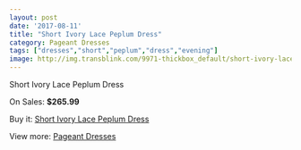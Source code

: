```yaml
---
layout: post
date: '2017-08-11'
title: "Short Ivory Lace Peplum Dress"
category: Pageant Dresses
tags: ["dresses","short","peplum","dress","evening"]
image: http://img.transblink.com/9971-thickbox_default/short-ivory-lace-peplum-dress.jpg
---
```

Short Ivory Lace Peplum Dress

On Sales: **$265.99**
<a href="https://www.transblink.com/en/pageant-dresses/3234-short-ivory-lace-peplum-dress.html"><amp-img layout="responsive" width="600" height="600" src="//img.transblink.com/9971-thickbox_default/short-ivory-lace-peplum-dress.jpg" alt="Short Ivory Lace Peplum Dress 0" /></a>
<a href="https://www.transblink.com/en/pageant-dresses/3234-short-ivory-lace-peplum-dress.html"><amp-img layout="responsive" width="600" height="600" src="//img.transblink.com/9972-thickbox_default/short-ivory-lace-peplum-dress.jpg" alt="Short Ivory Lace Peplum Dress 1" /></a>

Buy it: [Short Ivory Lace Peplum Dress](https://www.transblink.com/en/pageant-dresses/3234-short-ivory-lace-peplum-dress.html "Short Ivory Lace Peplum Dress")

View more: [Pageant Dresses](https://www.transblink.com/en/9-pageant-dresses "Pageant Dresses")
